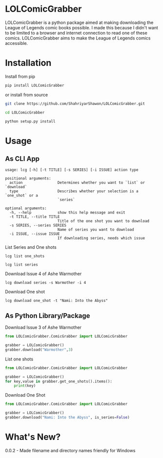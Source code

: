 # LOLComicGrabber

LOLComicGrabber is a python package aimed at making downloading the League of Legends comic books possible. I made this because I didn't want to be limited to a browser and internet connection to read one of these comics. LOLComicGrabber aims to make the League of Legends comics accessible.

# Installation
Install from pip

```bash 
pip install LOLComicGrabber
```

or install from source

```bash
git clone https://github.com/ShahriyarShawon/LOLComicGrabber.git
```
```bash
cd LOLComicGrabber
```
```bash
python setup.py install 
```


# Usage

## As CLI App

```
usage: lcg [-h] [-t TITLE] [-s SERIES] [-i ISSUE] action type

positional arguments:
  action                Determines whether you want to `list` or `download`
  type                  Describes whether your selection is a `one_shot` or a
                        `series`

optional arguments:
  -h, --help            show this help message and exit
  -t TITLE, --title TITLE
                        Title of the one shot you want to download
  -s SERIES, --series SERIES
                        Name of series you want to download
  -i ISSUE, --issue ISSUE
                        If downloading series, needs which issue
```

List Series and One shots
```
lcg list one_shots
```
```
lcg list series
```



Download Issue 4 of Ashe Warmother
```
lcg download series -s Warmother -i 4
```

Download One shot

```
lcg download one_shot -t "Nami: Into the Abyss"
```

## As Python Library/Package

Download Issue 3 of Ashe Warmother
```python
from LOLComicGrabber.ComicGrabber import LOLComicGrabber

grabber = LOLComicGrabber()
grabber.download("Warmother",3)
```

List one shots
```python
from LOLComicGrabber.ComicGrabber import LOLComicGrabber

grabber = LOLComicGrabber()
for key,value in grabber.get_one_shots().items():
    print(key)
```

Download One Shot
```python
from LOLComicGrabber.ComicGrabber import LOLComicGrabber

grabber = LOLComicGrabber()
grabber.download("Nami: Into the Abyss", is_series=False)
```


# What's New?

0.0.2 - Made filename and directory names friendly for Windows
